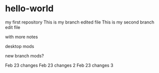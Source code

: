 # hello-world
my first repository
This is my branch edited file
This is my second branch edit file

with more notes

desktop mods

new branch mods?

Feb 23 changes
Feb 23 changes 2
Feb 23 changes 3
